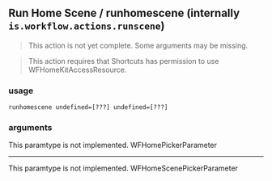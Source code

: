 
## Run Home Scene / runhomescene (internally `is.workflow.actions.runscene`)

> This action is not yet complete. Some arguments may be missing.


> This action requires that Shortcuts has permission to use WFHomeKitAccessResource.

### usage
`runhomescene undefined=[???] undefined=[???]`

### arguments
This paramtype is not implemented. WFHomePickerParameter

---

This paramtype is not implemented. WFHomeScenePickerParameter
